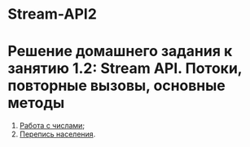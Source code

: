 # Stream-API2
# Решение домашнего задания к занятию 1.2: Stream API. Потоки, повторные вызовы, основные методы

1. [Работа с числами](./src/numbers);
2. [Перепись населения](./src/census).
